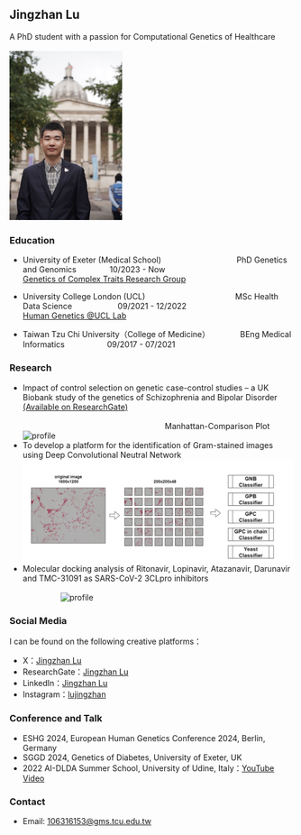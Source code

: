 ## Jingzhan Lu

A PhD student with a passion for Computational Genetics of Healthcare <br> <br>
<img width="200" alt="profile" src="myself.jpg">


### Education
- University of Exeter (Medical School) &emsp;&emsp;&emsp;&emsp;&emsp;&emsp;&emsp;&emsp;&emsp; PhD Genetics and Genomics  &nbsp; &nbsp;&nbsp; &nbsp;&nbsp; &nbsp;&nbsp;&nbsp;&nbsp;&nbsp;&nbsp;10/2023 - Now <br>
  [Genetics of Complex Traits Research Group](https://www.exeter.ac.uk/research/diabetes-research/research/complextrait/) <br>

- University College London (UCL) &emsp; &emsp;&emsp;&emsp;&emsp;&emsp;&emsp;&emsp;&emsp;&emsp; &nbsp; MSc Health Data Science &nbsp;&nbsp; &nbsp;&nbsp;&nbsp;&nbsp;&nbsp; &nbsp;&nbsp; &nbsp; &nbsp;&nbsp;&emsp;09/2021 - 12/2022 <br>
  [Human Genetics @UCL Lab](https://www.uclhumgen.com/)
- Taiwan Tzu Chi University（College of Medicine） &emsp; &emsp;&emsp; BEng Medical Informatics &emsp; &nbsp;&nbsp; &nbsp;&nbsp; &nbsp;&nbsp;&nbsp;&emsp;  09/2017 - 07/2021

### Research
- Impact of control selection on genetic case-control studies – a UK Biobank study of the genetics of Schizophrenia and Bipolar Disorder
  [(Available on ResearchGate)](https://www.researchgate.net/publication/365265999_Impact_of_control_selection_on_genetic_case-control_studies-a_UK_Biobank_study_of_the_genetics_of_Schizophrenia_and_Bipolar_Disorder)
<br> <br>
  &nbsp; &nbsp;&nbsp; &nbsp;&nbsp; &nbsp;&nbsp; &nbsp;&nbsp; &nbsp;&nbsp; &nbsp;&nbsp; &nbsp;&nbsp;&nbsp; &nbsp; &nbsp; &nbsp; &nbsp; &nbsp; &nbsp;&nbsp; &nbsp;&nbsp; &nbsp;&nbsp; &nbsp;&nbsp; &nbsp;&nbsp; &nbsp; &nbsp; &nbsp;&nbsp; &nbsp;&nbsp; &nbsp;&nbsp; &nbsp; Manhattan-Comparison Plot <br>
  <img width="700" alt="profile" src="manha.png"> <br>
- To develop a platform for the identification of Gram-stained images using Deep Convolutional Neutral Network <br>
  <img width="700" alt="profile" src="Picture2.png">
- Molecular docking analysis of Ritonavir, Lopinavir, Atazanavir, Darunavir and TMC-31091 as SARS-CoV-2 3CLpro inhibitors  <br> <br>
 &nbsp;&nbsp;&nbsp; &nbsp; &nbsp; &nbsp; &nbsp; &nbsp; &nbsp;&nbsp; <img width="500" alt="profile" src="https://github.com/Jingzhan-Lu/Jingzhan-Lu.github.io/blob/6e76d2d6c85e1ea2cfc786b066e08bfeade08526/Media1.gif">
### Social Media
I can be found on the following creative platforms：
- X：[Jingzhan Lu](https://twitter.com/JingzhanLu)
- ResearchGate：[Jingzhan Lu](https://www.researchgate.net/profile/Jingzhan-Lu)
- LinkedIn：[Jingzhan Lu](https://www.linkedin.com/in/jingzhan-lu-8b4065206/)
- Instagram：[lujingzhan](https://www.instagram.com/lujingzhan/)
### Conference and Talk
- ESHG 2024, European Human Genetics Conference 2024, Berlin, Germany
- SGGD 2024, Genetics of Diabetes, University of Exeter, UK
- 2022 AI-DLDA Summer School, University of Udine, Italy：[YouTube Video](https://www.youtube.com/watch?v=893cXc9hGP4&t=4s)
### Contact
- Email: 106316153@gms.tcu.edu.tw
